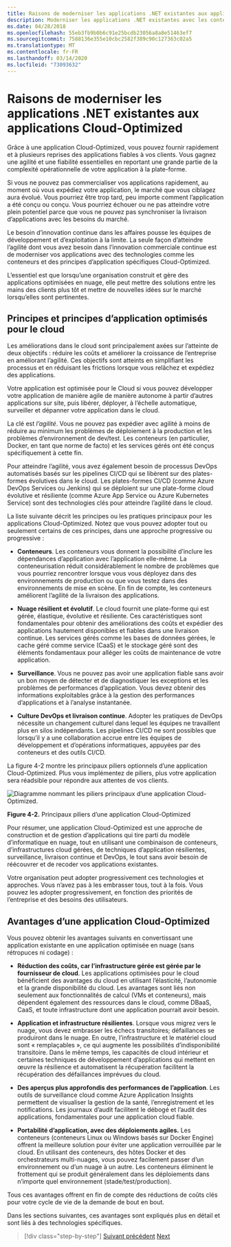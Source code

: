```yaml
---
title: Raisons de moderniser les applications .NET existantes aux applications Cloud-Optimized
description: Moderniser les applications .NET existantes avec les conteneurs Azure Cloud et Windows (fr) Raisons de moderniser les applications .NET existantes aux applications Cloud-Optimized
ms.date: 04/28/2018
ms.openlocfilehash: 55eb3fb9b0b6c91e25bcdb23056a8a8e51463ef7
ms.sourcegitcommit: 7588136e355e10cbc2582f389c90c127363c02a5
ms.translationtype: MT
ms.contentlocale: fr-FR
ms.lasthandoff: 03/14/2020
ms.locfileid: "73093632"
---
```

# <a name="reasons-to-modernize-existing-net-apps-to-cloud-optimized-applications"></a>Raisons de moderniser les applications .NET existantes aux applications Cloud-Optimized

Grâce à une application Cloud-Optimized, vous pouvez fournir rapidement et à plusieurs reprises des applications fiables à vos clients. Vous gagnez une agilité et une fiabilité essentielles en reportant une grande partie de la complexité opérationnelle de votre application à la plate-forme.

Si vous ne pouvez pas commercialiser vos applications rapidement, au moment où vous expédiez votre application, le marché que vous ciblagez aura évolué. Vous pourriez être trop tard, peu importe comment l’application a été conçu ou conçu. Vous pourriez échouer ou ne pas atteindre votre plein potentiel parce que vous ne pouvez pas synchroniser la livraison d’applications avec les besoins du marché.

Le besoin d’innovation continue dans les affaires pousse les équipes de développement et d’exploitation à la limite. La seule façon d’atteindre l’agilité dont vous avez besoin dans l’innovation commerciale continue est de moderniser vos applications avec des technologies comme les conteneurs et des principes d’application spécifiques Cloud-Optimized.

L’essentiel est que lorsqu’une organisation construit et gère des applications optimisées en nuage, elle peut mettre des solutions entre les mains des clients plus tôt et mettre de nouvelles idées sur le marché lorsqu’elles sont pertinentes.

## <a name="cloud-optimized-application-principles-and-tenets"></a>Principes et principes d’application optimisés pour le cloud

Les améliorations dans le cloud sont principalement axées sur l’atteinte de deux objectifs : réduire les coûts et améliorer la croissance de l’entreprise en améliorant l’agilité. Ces objectifs sont atteints en simplifiant les processus et en réduisant les frictions lorsque vous relâchez et expédiez des applications.

Votre application est optimisée pour le Cloud si vous pouvez développer votre application de manière agile de manière autonome à partir d’autres applications sur site, puis libérer, déployer, à l’échelle automatique, surveiller et dépanner votre application dans le cloud.

La clé est *l’agilité*. Vous ne pouvez pas expédier avec agilité à moins de réduire au minimum les problèmes de déploiement à la production et les problèmes d’environnement de dev/test. Les conteneurs (en particulier, Docker, en tant que norme de facto) et les services gérés ont été conçus spécifiquement à cette fin.

Pour atteindre l’agilité, vous avez également besoin de processus DevOps automatisés basés sur les pipelines CI/CD qui se libèrent sur des plates-formes évolutives dans le cloud. Les plates-formes CI/CD (comme Azure DevOps Services ou Jenkins) qui se déploient sur une plate-forme cloud évolutive et résiliente (comme Azure App Service ou Azure Kubernetes Service) sont des technologies clés pour atteindre l’agilité dans le cloud.

La liste suivante décrit les principes ou les pratiques principaux pour les applications Cloud-Optimized. Notez que vous pouvez adopter tout ou seulement certains de ces principes, dans une approche progressive ou progressive :

- **Conteneurs**. Les conteneurs vous donnent la possibilité d’inclure les dépendances d’application avec l’application elle-même. La conteneurisation réduit considérablement le nombre de problèmes que vous pourriez rencontrer lorsque vous vous déployez dans des environnements de production ou que vous testez dans des environnements de mise en scène. En fin de compte, les conteneurs améliorent l’agilité de la livraison des applications.

- **Nuage résilient et évolutif**. Le cloud fournit une plate-forme qui est gérée, élastique, évolutive et résiliente. Ces caractéristiques sont fondamentales pour obtenir des améliorations des coûts et expédier des applications hautement disponibles et fiables dans une livraison continue. Les services gérés comme les bases de données gérées, le cache géré comme service (CaaS) et le stockage géré sont des éléments fondamentaux pour alléger les coûts de maintenance de votre application.

- **Surveillance**. Vous ne pouvez pas avoir une application fiable sans avoir un bon moyen de détecter et de diagnostiquer les exceptions et les problèmes de performances d’application. Vous devez obtenir des informations exploitables grâce à la gestion des performances d’applications et à l’analyse instantanée.

- **Culture DevOps et livraison continue**. Adopter les pratiques de DevOps nécessite un changement culturel dans lequel les équipes ne travaillent plus en silos indépendants. Les pipelines CI/CD ne sont possibles que lorsqu’il y a une collaboration accrue entre les équipes de développement et d’opérations informatiques, appuyées par des conteneurs et des outils CI/CD.

La figure 4-2 montre les principaux piliers optionnels d’une application Cloud-Optimized. Plus vous implémentez de piliers, plus votre application sera réadsible pour répondre aux attentes de vos clients.

![Diagramme nommant les piliers principaux d’une application Cloud-Optimized.](./media/main-pillars-cloud-optimized-application.png)

**Figure 4-2.** Principaux piliers d’une application Cloud-Optimized

Pour résumer, une application Cloud-Optimized est une approche de construction et de gestion d’applications qui tire parti du modèle d’informatique en nuage, tout en utilisant une combinaison de conteneurs, d’infrastructures cloud gérées, de techniques d’application résilientes, surveillance, livraison continue et DevOps, le tout sans avoir besoin de réécouvrer et de recoder vos applications existantes.

Votre organisation peut adopter progressivement ces technologies et approches. Vous n’avez pas à les embrasser tous, tout à la fois. Vous pouvez les adopter progressivement, en fonction des priorités de l’entreprise et des besoins des utilisateurs.

## <a name="benefits-of-a-cloud-optimized-application"></a>Avantages d’une application Cloud-Optimized

Vous pouvez obtenir les avantages suivants en convertissant une application existante en une application optimisée en nuage (sans rétropuces ni codage) :

- **Réduction des coûts, car l’infrastructure gérée est gérée par le fournisseur de cloud**. Les applications optimisées pour le cloud bénéficient des avantages du cloud en utilisant l’élasticité, l’autonomie et la grande disponibilité du cloud. Les avantages sont liés non seulement aux fonctionnalités de calcul (VMs et conteneurs), mais dépendent également des ressources dans le cloud, comme DBaaS, CaaS, et toute infrastructure dont une application pourrait avoir besoin.

- **Application et infrastructure résilientes**. Lorsque vous migrez vers le nuage, vous devez embrasser les échecs transitoires; défaillances se produiront dans le nuage. En outre, l’infrastructure et le matériel cloud sont « remplaçables », ce qui augmente les possibilités d’indisponibilité transitoire. Dans le même temps, les capacités de cloud intérieur et certaines techniques de développement d’applications qui mettent en œuvre la résilience et automatisent la récupération facilitent la récupération des défaillances imprévues du cloud.

- **Des aperçus plus approfondis des performances de l’application**. Les outils de surveillance cloud comme Azure Application Insights permettent de visualiser la gestion de la santé, l’enregistrement et les notifications. Les journaux d’audit facilitent le débogé et l’audit des applications, fondamentales pour une application cloud fiable.

- **Portabilité d’application, avec des déploiements agiles.** Les conteneurs (conteneurs Linux ou Windows basés sur Docker Engine) offrent la meilleure solution pour éviter une application verrouillée par le cloud. En utilisant des conteneurs, des hôtes Docker et des orchestrateurs multi-nuages, vous pouvez facilement passer d’un environnement ou d’un nuage à un autre. Les conteneurs éliminent le frottement qui se produit généralement dans les déploiements dans n’importe quel environnement (stade/test/production).

Tous ces avantages offrent en fin de compte des réductions de coûts clés pour votre cycle de vie de la demande de bout en bout.

Dans les sections suivantes, ces avantages sont expliqués plus en détail et sont liés à des technologies spécifiques.

>[!div class="step-by-step"]
>[Suivant précédent](index.md)
>[Next](microsoft-technologies-in-cloud-optimized-applications.md)
